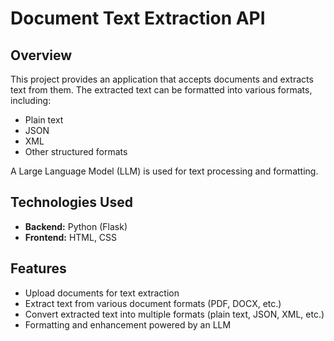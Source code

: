 # Document Text Extraction API

## Overview
This project provides an application that accepts documents and extracts text from them. The extracted text can be formatted into various formats, including:
- Plain text
- JSON
- XML
- Other structured formats

A Large Language Model (LLM) is used for text processing and formatting.

## Technologies Used
- **Backend:** Python (Flask)
- **Frontend:** HTML, CSS

## Features
- Upload documents for text extraction
- Extract text from various document formats (PDF, DOCX, etc.)
- Convert extracted text into multiple formats (plain text, JSON, XML, etc.)
- Formatting and enhancement powered by an LLM
